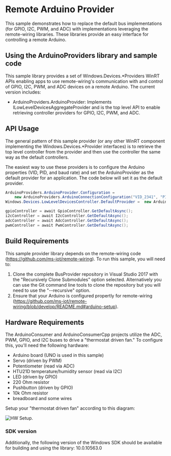 ﻿# Remote Arduino Provider
This sample demonstrates how to replace the default bus implementations (for GPIO, I2C, PWM, and ADC) with implementations leveraging the remote-wiring libraries.  These libraries provide an easy interface for controlling a remote Arduino.

## Using the ArduinoProviders library and sample code
This sample library provides a set of Windows.Devices.*Providers WinRT APIs enabling apps to use remote-wiring's communication with and control of GPIO, I2C, PWM, and ADC devices on a remote Arduino.
The current version includes:
* ArduinoProviders.ArduinoProvider: Implements ILowLevelDevicesAggregateProvider and is the top level API to enable retrieving controller providers for GPIO, I2C, PWM, and ADC.

## API Usage
The general pattern of this sample provider (or any other WinRT component implementing the Windows.Devices.*Provider interfaces) is to retrieve the top level controller from the provider and then use the controller the same way as the default controllers.

The easiest way to use these providers is to configure the Arduino properties (VID, PID, and baud rate) and set the ArduinoProvider as the default provider for an application. The code below will set it as the default provider. 
```C#
ArduinoProviders.ArduinoProvider.Configuration = 
    new ArduinoProviders.ArduinoConnectionConfiguration("VID_2341", "PID_0043", 57600);
Windows.Devices.LowLevelDevicesController.DefaultProvider =  new ArduinoProviders.ArduinoProvider();

gpioController = await GpioController.GetDefaultAsync();
i2cController = await I2cController.GetDefaultAsync();
adcController = await AdcController.GetDefaultAsync();
pwmController = await PwmController.GetDefaultAsync();
```

## Build Requirements
This sample provider library depends on the remote-wiring code (https://github.com/ms-iot/remote-wiring).  To run this sample, you will need to:

1. Clone the complete BusProvider repository in Visual Studio 2017 with the "Recursively Clone Submodules" option selected. Alternatively you can use the Git command line tools to clone the repository but you will need to use the "--recursive" option.
2. Ensure that your Arduino is configured propertly for remote-wiring (https://github.com/ms-iot/remote-wiring/blob/develop/README.md#arduino-setup).

## Hardware Requirements

The ArduinoConsumer and ArduinoConsumerCpp projects utilize the ADC, PWM, GPIO, and I2C buses to drive a "thermostat driven fan."  To configure this, you'll need the following hardware:

* Arduino board (UNO is used in this sample)
* Servo (driven by PWM)
* Potentiometer (read via ADC)
* HTU21D temperature/humidity sensor (read via I2C)
* LED (driven by GPIO)
* 220 Ohm resistor
* Pushbutton (driven by GPIO)
* 10k Ohm resistor
* breadboard and some wires

Setup your "thermostat driven fan" according to this diagram:

![HW Setup](https://github.com/ms-iot/BusProviders/blob/develop/Arduino/ArduinoConsumer_bb.jpg).

### SDK version
Additionally, the following version of the Windows SDK should be available for building and using the library: 10.0.10563.0

